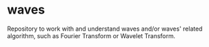 # waves
Repository to work with and understand waves and/or waves' related algorithm, such as Fourier Transform or Wavelet Transform.
